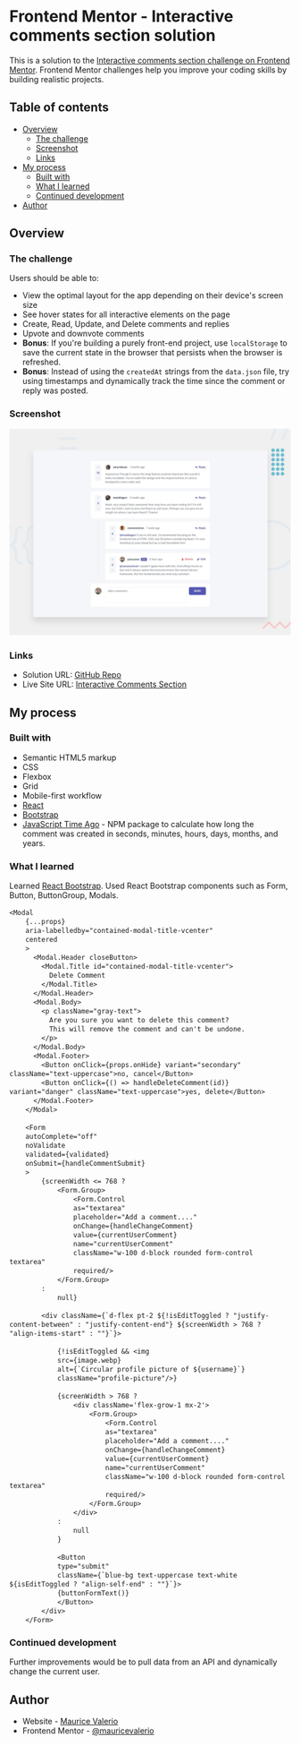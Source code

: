 # Frontend Mentor - Interactive comments section solution

This is a solution to the [Interactive comments section challenge on Frontend Mentor](https://www.frontendmentor.io/challenges/interactive-comments-section-iG1RugEG9). Frontend Mentor challenges help you improve your coding skills by building realistic projects. 

## Table of contents

- [Overview](#overview)
  - [The challenge](#the-challenge)
  - [Screenshot](#screenshot)
  - [Links](#links)
- [My process](#my-process)
  - [Built with](#built-with)
  - [What I learned](#what-i-learned)
  - [Continued development](#continued-development)
- [Author](#author)

## Overview

### The challenge

Users should be able to:

- View the optimal layout for the app depending on their device's screen size
- See hover states for all interactive elements on the page
- Create, Read, Update, and Delete comments and replies
- Upvote and downvote comments
- **Bonus**: If you're building a purely front-end project, use `localStorage` to save the current state in the browser that persists when the browser is refreshed.
- **Bonus**: Instead of using the `createdAt` strings from the `data.json` file, try using timestamps and dynamically track the time since the comment or reply was posted.

### Screenshot

![Design preview for the Interactive comments section coding challenge](./design/desktop-preview.jpg)

### Links

- Solution URL: [GitHub Repo](https://github.com/mauricevalerio/frontendmentor-challenges/tree/main/interactive-comments-section-main)
- Live Site URL: [Interactive Comments Section](https://interactive-social-media-comments.netlify.app/)

## My process

### Built with

- Semantic HTML5 markup
- CSS
- Flexbox
- Grid
- Mobile-first workflow
- [React](https://reactjs.org/)
- [Bootstrap](https://getbootstrap.com/)
- [JavaScript Time Ago](https://www.npmjs.com/package/javascript-time-ago) - NPM package to calculate how long the comment was created in seconds, minutes, hours, days, months, and years.

### What I learned

Learned [React Bootstrap](https://react-bootstrap.netlify.app/). Used React Bootstrap components such as Form, Button, ButtonGroup, Modals.

```React Bootstrap
<Modal
    {...props}
    aria-labelledby="contained-modal-title-vcenter"
    centered
    >
      <Modal.Header closeButton>
        <Modal.Title id="contained-modal-title-vcenter">
          Delete Comment
        </Modal.Title>
      </Modal.Header>
      <Modal.Body>
        <p className="gray-text">
          Are you sure you want to delete this comment? 
          This will remove the comment and can't be undone.
        </p>
      </Modal.Body>
      <Modal.Footer>
        <Button onClick={props.onHide} variant="secondary" className="text-uppercase">no, cancel</Button>
        <Button onClick={() => handleDeleteComment(id)} variant="danger" className="text-uppercase">yes, delete</Button>
      </Modal.Footer>
    </Modal>

    <Form
    autoComplete="off"
    noValidate
    validated={validated}
    onSubmit={handleCommentSubmit}
    >
        {screenWidth <= 768 ?
            <Form.Group>
                <Form.Control 
                as="textarea" 
                placeholder="Add a comment...."
                onChange={handleChangeComment}
                value={currentUserComment}
                name="currentUserComment"
                className="w-100 d-block rounded form-control textarea"
                required/>
            </Form.Group>
        :
            null}

        <div className={`d-flex pt-2 ${!isEditToggled ? "justify-content-between" : "justify-content-end"} ${screenWidth > 768 ? "align-items-start" : ""}`}>
                    
            {!isEditToggled && <img 
            src={image.webp} 
            alt={`Circular profile picture of ${username}`}
            className="profile-picture"/>}

            {screenWidth > 768 ?
                <div className='flex-grow-1 mx-2'>
                    <Form.Group>
                        <Form.Control 
                        as="textarea" 
                        placeholder="Add a comment...."
                        onChange={handleChangeComment}
                        value={currentUserComment}
                        name="currentUserComment"
                        className="w-100 d-block rounded form-control textarea"
                        required/>
                    </Form.Group>
                </div>
            :
                null
            }

            <Button 
            type="submit"
            className={`blue-bg text-uppercase text-white ${isEditToggled ? "align-self-end" : ""}`}>
            {buttonFormText()}
            </Button>
        </div>
    </Form>
```

### Continued development

Further improvements would be to pull data from an API and dynamically change the current user.

## Author

- Website - [Maurice Valerio](https://mauricevalerio.dev/)
- Frontend Mentor - [@mauricevalerio](https://www.frontendmentor.io/profile/mauricevalerio)
